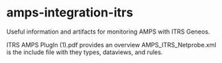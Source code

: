 # amps-integration-itrs
Useful information and artifacts for monitoring AMPS with ITRS Geneos.

ITRS AMPS PlugIn (1).pdf provides an overview
AMPS_ITRS_Netprobe.xml is the include file with they types, dataviews, and rules.
